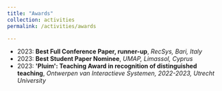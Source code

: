 ```yaml
---
title: "Awards"
collection: activities
permalink: /activities/awards

---
```


* 2023: <b>Best Full Conference Paper, runner-up</b>, <i>RecSys, Bari, Italy</i>
* 2023: <b>Best Student Paper Nominee</b>, <i>UMAP, Limassol, Cyprus</i>
* 2023: <b>'Pluim': Teaching Award in recognition of distinguished teaching</b>, <i>Ontwerpen van Interactieve Systemen, 2022-2023, Utrecht University</i>

